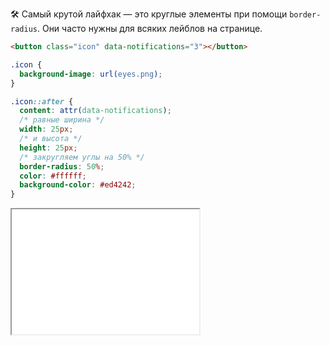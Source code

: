 🛠 Самый крутой лайфхак — это круглые элементы при помощи `border-radius`. Они часто нужны для всяких лейблов на странице.

```html
<button class="icon" data-notifications="3"></button>
```

```css
.icon {
  background-image: url(eyes.png);
}

.icon::after {
  content: attr(data-notifications);
  /* равные ширина */
  width: 25px;
  /* и высота */
  height: 25px;
  /* закругляем углы на 50% */
  border-radius: 50%;
  color: #ffffff;
  background-color: #ed4242;
}
```

<iframe title="Счётчик уведомлений" src="../demos/notification/" height="200"></iframe>
